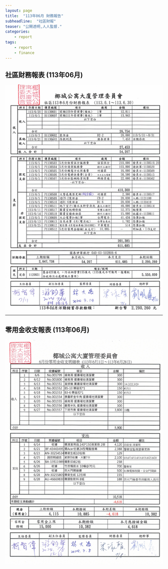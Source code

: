 ```yaml
---
layout: page
title:  "113年06月 財務報告"
subheadline:  "社區財報"
teaser: "公開透明,人人監督."
categories:
    - report
tags:
    - report
    - finance
---
```


## 社區財務報表 (113年06月)

![](https://github.com/coconutcity30050/community27/raw/gh-pages/assets/reports/113-06-%E8%B2%A1%E5%8B%99%E5%A0%B1%E8%A1%A8.jpg)

---
## 零用金收支報表 (113年06月)

![](https://github.com/coconutcity30050/community27/raw/gh-pages/assets/reports/113-06-%E9%9B%B6%E7%94%A8%E9%87%91%E6%94%B6%E6%94%AF%E6%98%8E%E7%B4%B0%E8%A1%A8.jpg)
